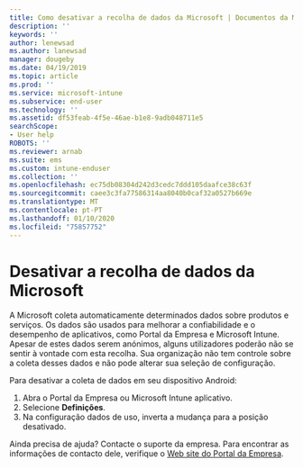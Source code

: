 ```yaml
---
title: Como desativar a recolha de dados da Microsoft | Documentos da Microsoft
description: ''
keywords: ''
author: lenewsad
ms.author: lanewsad
manager: dougeby
ms.date: 04/19/2019
ms.topic: article
ms.prod: ''
ms.service: microsoft-intune
ms.subservice: end-user
ms.technology: ''
ms.assetid: df53feab-4f5e-46ae-b1e8-9adb048711e5
searchScope:
- User help
ROBOTS: ''
ms.reviewer: arnab
ms.suite: ems
ms.custom: intune-enduser
ms.collection: ''
ms.openlocfilehash: ec75db08304d242d3cedc7ddd105daafce38c63f
ms.sourcegitcommit: caee3c3fa77586314aa8040b0caf32a0527b669e
ms.translationtype: MT
ms.contentlocale: pt-PT
ms.lasthandoff: 01/10/2020
ms.locfileid: "75857752"
---
```

# <a name="turn-off-microsoft-usage-data-collection"></a>Desativar a recolha de dados da Microsoft

A Microsoft coleta automaticamente determinados dados sobre produtos e serviços. Os dados são usados para melhorar a confiabilidade e o desempenho de aplicativos, como Portal da Empresa e Microsoft Intune. Apesar de estes dados serem anónimos, alguns utilizadores poderão não se sentir à vontade com esta recolha. Sua organização não tem controle sobre a coleta desses dados e não pode alterar sua seleção de configuração.   

Para desativar a coleta de dados em seu dispositivo Android:  

1. Abra o Portal da Empresa ou Microsoft Intune aplicativo.
2. Selecione **Definições**.
3. Na configuração dados de uso, inverta a mudança para a posição desativado. 

Ainda precisa de ajuda? Contacte o suporte da empresa. Para encontrar as informações de contacto dele, verifique o [Web site do Portal da Empresa](https://go.microsoft.com/fwlink/?linkid=2010980).
